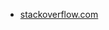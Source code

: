 * [stackoverflow.com](https://stackoverflow.com/questions/54646939/why-is-my-positionsticky-not-working-on-ios)
